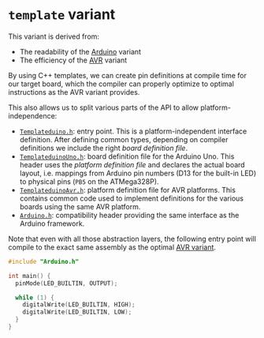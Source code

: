 # `template` variant

This variant is derived from:
* The readability of the [Arduino](../arduino) variant
* The efficiency of the [AVR](../avr) variant

By using C++ templates, we can create pin definitions at compile time for our
target board, which the compiler can properly optimize to optimal instructions
as the AVR variant provides.

This also allows us to split various parts of the API to allow platform-independence:
* [`Templateduino.h`](Templateduino.h): entry point. This is a
  platform-independent interface definition. After defining common types, depending on compiler definitions we include the right *board definition file*.
* [`TemplateduinoUno.h`](TemplateduinoUno.h): board definition file for the
  Arduino Uno. This header uses the *platform definition file* and declares the
  actual board layout, i.e. mappings from Arduino pin numbers (D13 for the
  built-in LED) to physical pins (`PB5` on the ATMega328P).
* [`TemplateduinoAvr.h`](TemplateduinoAvr.h): platform definition file for AVR
  platforms. This contains common code used to implement definitions for the
  various boards using the same AVR platform.
* [`Arduino.h`](Arduino.h): compatibility header providing the same interface
  as the Arduino framework.

Note that even with all those abstraction layers, the following entry point
will compile to the exact same assembly as the optimal [AVR variant](../avr).

```cpp
#include "Arduino.h"

int main() {
  pinMode(LED_BUILTIN, OUTPUT);

  while (1) {
    digitalWrite(LED_BUILTIN, HIGH);
    digitalWrite(LED_BUILTIN, LOW);
  }
}
```
